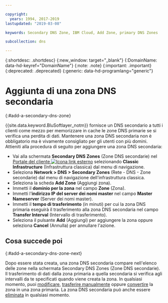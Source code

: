 ```yaml
---

copyright:
  years: 1994, 2017-2019
lastupdated: "2019-03-08"

keywords: Secondary DNS Zone, IBM Cloud, Add Zone, primary DNS Zones

subcollection: dns

---
```



{:shortdesc: .shortdesc}
{:new_window: target="_blank"}
{:DomainName: data-hd-keyref="DomainName"}
{:note: .note}
{:important: .important}
{:deprecated: .deprecated}
{:generic: data-hd-programlang="generic"}

# Aggiunta di una zona DNS secondaria
{:#add-a-secondary-dns-zone}

{{site.data.keyword.BluSoftlayer_notm}} fornisce un DNS secondario a tutti i clienti come mezzo per memorizzare in cache le zone DNS primarie se si verifica una perdita di dati. Mantenere una zona DNS secondaria non è obbligatorio ma è vivamente consigliato per gli utenti con più domini. Attieniti alla procedura di seguito per aggiungere una zona DNS secondaria:

* Vai alla schermata **Secondary DNS Zones** (Zone DNS secondarie) nel [Portale del cliente ![Icona link esterno](../../icons/launch-glyph.svg "Icona link esterno")](https://{DomainName}/) selezionando **Classic Infrastructure** (Infrastruttura classica) dal menu di navigazione. 
* Seleziona **Network > DNS > Secondary Zones** (Rete - DNS - Zone secondarie) dal menu di navigazione dell'infrastruttura classica.
* Seleziona la scheda **Add Zone** (Aggiungi zona).
* Immetti il **dominio per la zona** nel campo **Zone** (Zona).
* Immetti l'**indirizzo IP del server dei nomi master** nel campo **Master Nameserver** (Server dei nomi master).
* Immetti il **tempo di trasferimento** (in minuti) per cui la zona DNS primaria eseguirà il trasferimento alla zona DNS secondaria nel campo **Transfer Interval** (Intervallo di trasferimento).
* Seleziona il pulsante **Add** (Aggiungi) per aggiungere la zona oppure seleziona **Cancel** (Annulla) per annullare l'azione.

## Cosa succede poi
{:#add-a-secondary-dns-zone-next}

Dopo essere stata creata, una zona DNS secondaria compare nell'elenco delle zone nella schermata Secondary DNS Zones (Zone DNS secondarie). Il trasferimento di dati dalla zona primaria a quella secondaria si verifica agli intervalli da te specificati quando viene creata la zona. In qualsiasi momento, puoi [modificare](/docs/infrastructure/dns?topic=dns-edit-a-dns-zone-record), [trasferire manualmente](/docs/infrastructure/dns?topic=dns-make-a-manual-zone-transfer-for-a-secondary-dns-zone) oppure [convertire](/docs/infrastructure/dns?topic=dns-convert-a-secondary-dns-zone-to-a-primary-zone) la zona in una zona primaria. La zona DNS secondaria può anche essere [eliminata](/docs/infrastructure/dns?topic=dns-delete-a-secondary-dns-zone) in qualsiasi momento.
